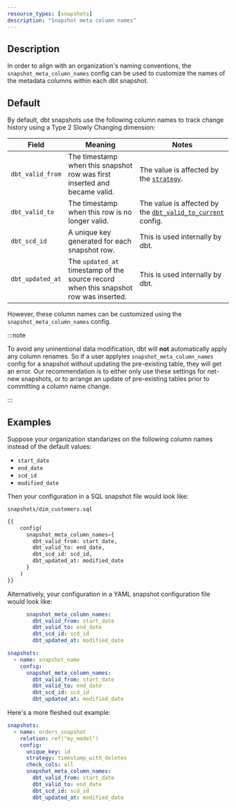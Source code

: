 ```yaml
---
resource_types: [snapshots]
description: "Snapshot meta column names"
---
```


## Description

In order to align with an organization's naming conventions, the `snapshot_meta_column_names` config can be used to customize the names of the metadata columns within each dbt snapshot.

## Default

By default, dbt snapshots use the following column names to track change history using a Type 2 Slowly Changing dimension:

| Field          | Meaning | Notes |
| -------------- | ------- | ----- |
| `dbt_valid_from` | The timestamp when this snapshot row was first inserted and became valid. | The value is affected by the [`strategy`](/reference/resource-configs/strategy). |
| `dbt_valid_to`   | The timestamp when this row is no longer valid. | The value is affected by the [`dbt_valid_to_current`](/reference/resource-configs/dbt_valid_to_current) config. |
| `dbt_scd_id`     | A unique key generated for each snapshot row. | This is used internally by dbt. |
| `dbt_updated_at` | The `updated_at` timestamp of the source record when this snapshot row was inserted. | This is used internally by dbt. |

However, these column names can be customized using the `snapshot_meta_column_names` config.

:::note

To avoid any uninentional data modification, dbt will **not** automatically apply any column renames. So if a user applyies `snapshot_meta_column_names` config for a snapshot without updating the pre-existing table, they will get an error. Our recommendation is to either only use these settings for net-new snapshots, or to arrange an update of pre-existing tables prior to committing a column name change.

:::

## Examples

Suppose your organization standarizes on the following column names instead of the default values:
- `start_date`
- `end_date`
- `scd_id`
- `modified_date`

Then your configuration in a SQL snapshot file would look like:

`snapshots/dim_customers.sql`

```sql
{{
    config(
      snapshot_meta_column_names={
        dbt_valid_from: start_date,
        dbt_valid_to: end_date,
        dbt_scd_id: scd_id,
        dbt_updated_at: modified_date
      }
    )
}}
```

Alternatively, your configuration in a YAML snapshot configuration file would look like:

```yaml
      snapshot_meta_column_names:
        dbt_valid_from: start_date
        dbt_valid_to: end_date
        dbt_scd_id: scd_id
        dbt_updated_at: modified_date
```

```yaml
snapshots:
  - name: snapshot_name
    config:
      snapshot_meta_column_names:
        dbt_valid_from: start_date
        dbt_valid_to: end_date
        dbt_scd_id: scd_id
        dbt_updated_at: modified_date
```

Here's a more fleshed out example:

```yaml
snapshots:
  - name: orders_snapshot
    relation: ref("my_model")
    config:
      unique_key: id
      strategy: timestamp_with_deletes
      check_cols: all
      snapshot_meta_column_names:
        dbt_valid_from: start_date
        dbt_valid_to: end_date
        dbt_scd_id: scd_id
        dbt_updated_at: modified_date
```
